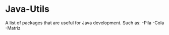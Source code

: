 # Java-Utils

A list of packages that are useful for Java development. Such as:
-Pila
-Cola
-Matriz
